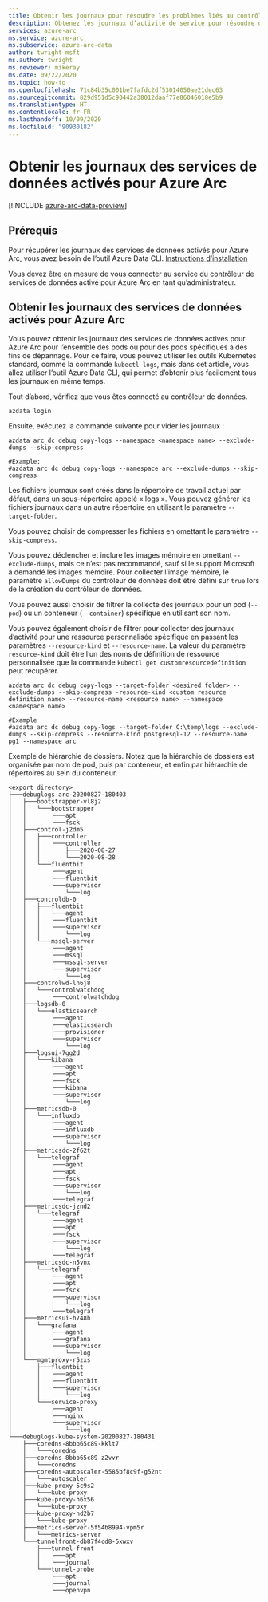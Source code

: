 ```yaml
---
title: Obtenir les journaux pour résoudre les problèmes liés au contrôleur de données activé pour Azure Arc
description: Obtenez les journaux d’activité de service pour résoudre des problèmes de contrôleur de données activé par Azure Arc.
services: azure-arc
ms.service: azure-arc
ms.subservice: azure-arc-data
author: twright-msft
ms.author: twright
ms.reviewer: mikeray
ms.date: 09/22/2020
ms.topic: how-to
ms.openlocfilehash: 71c84b35c001be7fafdc2df53014050ae21dec63
ms.sourcegitcommit: 829d951d5c90442a38012daaf77e86046018e5b9
ms.translationtype: HT
ms.contentlocale: fr-FR
ms.lasthandoff: 10/09/2020
ms.locfileid: "90930182"
---
```

# <a name="get-azure-arc-enabled-data-services-logs"></a>Obtenir les journaux des services de données activés pour Azure Arc

[!INCLUDE [azure-arc-data-preview](../../../includes/azure-arc-data-preview.md)]

## <a name="prerequisites"></a>Prérequis

Pour récupérer les journaux des services de données activés pour Azure Arc, vous avez besoin de l’outil Azure Data CLI. [Instructions d’installation](./install-client-tools.md)

Vous devez être en mesure de vous connecter au service du contrôleur de services de données activé pour Azure Arc en tant qu’administrateur.

## <a name="get-azure-arc-enabled-data-services-logs"></a>Obtenir les journaux des services de données activés pour Azure Arc

Vous pouvez obtenir les journaux des services de données activés pour Azure Arc pour l’ensemble des pods ou pour des pods spécifiques à des fins de dépannage.  Pour ce faire, vous pouvez utiliser les outils Kubernetes standard, comme la commande `kubectl logs`, mais dans cet article, vous allez utiliser l’outil Azure Data CLI, qui permet d’obtenir plus facilement tous les journaux en même temps.

Tout d’abord, vérifiez que vous êtes connecté au contrôleur de données.

```console
azdata login
```

Ensuite, exécutez la commande suivante pour vider les journaux :
```console
azdata arc dc debug copy-logs --namespace <namespace name> --exclude-dumps --skip-compress

#Example:
#azdata arc dc debug copy-logs --namespace arc --exclude-dumps --skip-compress
```

Les fichiers journaux sont créés dans le répertoire de travail actuel par défaut, dans un sous-répertoire appelé « logs ».  Vous pouvez générer les fichiers journaux dans un autre répertoire en utilisant le paramètre `--target-folder`.

Vous pouvez choisir de compresser les fichiers en omettant le paramètre `--skip-compress`.

Vous pouvez déclencher et inclure les images mémoire en omettant `--exclude-dumps`, mais ce n’est pas recommandé, sauf si le support Microsoft a demandé les images mémoire.  Pour collecter l’image mémoire, le paramètre `allowDumps` du contrôleur de données doit être défini sur `true` lors de la création du contrôleur de données.

Vous pouvez aussi choisir de filtrer la collecte des journaux pour un pod (`--pod`) ou un conteneur (`--container`) spécifique en utilisant son nom.

Vous pouvez également choisir de filtrer pour collecter des journaux d’activité pour une ressource personnalisée spécifique en passant les paramètres `--resource-kind` et `--resource-name`.  La valeur du paramètre `resource-kind` doit être l’un des noms de définition de ressource personnalisée que la commande `kubectl get customresourcedefinition` peut récupérer.

```console
azdata arc dc debug copy-logs --target-folder <desired folder> --exclude-dumps --skip-compress -resource-kind <custom resource definition name> --resource-name <resource name> --namespace <namespace name>

#Example
#azdata arc dc debug copy-logs --target-folder C:\temp\logs --exclude-dumps --skip-compress --resource-kind postgresql-12 --resource-name pg1 --namespace arc
```

Exemple de hiérarchie de dossiers.  Notez que la hiérarchie de dossiers est organisée par nom de pod, puis par conteneur, et enfin par hiérarchie de répertoires au sein du conteneur.

```console
<export directory>
├───debuglogs-arc-20200827-180403
│   ├───bootstrapper-vl8j2
│   │   └───bootstrapper
│   │       ├───apt
│   │       └───fsck
│   ├───control-j2dm5
│   │   ├───controller
│   │   │   └───controller
│   │   │       ├───2020-08-27
│   │   │       └───2020-08-28
│   │   └───fluentbit
│   │       ├───agent
│   │       ├───fluentbit
│   │       └───supervisor
│   │           └───log
│   ├───controldb-0
│   │   ├───fluentbit
│   │   │   ├───agent
│   │   │   ├───fluentbit
│   │   │   └───supervisor
│   │   │       └───log
│   │   └───mssql-server
│   │       ├───agent
│   │       ├───mssql
│   │       ├───mssql-server
│   │       └───supervisor
│   │           └───log
│   ├───controlwd-ln6j8
│   │   └───controlwatchdog
│   │       └───controlwatchdog
│   ├───logsdb-0
│   │   └───elasticsearch
│   │       ├───agent
│   │       ├───elasticsearch
│   │       ├───provisioner
│   │       └───supervisor
│   │           └───log
│   ├───logsui-7gg2d
│   │   └───kibana
│   │       ├───agent
│   │       ├───apt
│   │       ├───fsck
│   │       ├───kibana
│   │       └───supervisor
│   │           └───log
│   ├───metricsdb-0
│   │   └───influxdb
│   │       ├───agent
│   │       ├───influxdb
│   │       └───supervisor
│   │           └───log
│   ├───metricsdc-2f62t
│   │   └───telegraf
│   │       ├───agent
│   │       ├───apt
│   │       ├───fsck
│   │       ├───supervisor
│   │       │   └───log
│   │       └───telegraf
│   ├───metricsdc-jznd2
│   │   └───telegraf
│   │       ├───agent
│   │       ├───apt
│   │       ├───fsck
│   │       ├───supervisor
│   │       │   └───log
│   │       └───telegraf
│   ├───metricsdc-n5vnx
│   │   └───telegraf
│   │       ├───agent
│   │       ├───apt
│   │       ├───fsck
│   │       ├───supervisor
│   │       │   └───log
│   │       └───telegraf
│   ├───metricsui-h748h
│   │   └───grafana
│   │       ├───agent
│   │       ├───grafana
│   │       └───supervisor
│   │           └───log
│   └───mgmtproxy-r5zxs
│       ├───fluentbit
│       │   ├───agent
│       │   ├───fluentbit
│       │   └───supervisor
│       │       └───log
│       └───service-proxy
│           ├───agent
│           ├───nginx
│           └───supervisor
│               └───log
└───debuglogs-kube-system-20200827-180431
    ├───coredns-8bbb65c89-kklt7
    │   └───coredns
    ├───coredns-8bbb65c89-z2vvr
    │   └───coredns
    ├───coredns-autoscaler-5585bf8c9f-g52nt
    │   └───autoscaler
    ├───kube-proxy-5c9s2
    │   └───kube-proxy
    ├───kube-proxy-h6x56
    │   └───kube-proxy
    ├───kube-proxy-nd2b7
    │   └───kube-proxy
    ├───metrics-server-5f54b8994-vpm5r
    │   └───metrics-server
    └───tunnelfront-db87f4cd8-5xwxv
        ├───tunnel-front
        │   ├───apt
        │   └───journal
        └───tunnel-probe
            ├───apt
            ├───journal
            └───openvpn
```